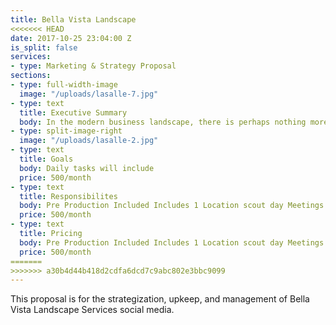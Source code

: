 ```yaml
---
title: Bella Vista Landscape
<<<<<<< HEAD
date: 2017-10-25 23:04:00 Z
is_split: false
services:
- type: Marketing & Strategy Proposal
sections:
- type: full-width-image
  image: "/uploads/lasalle-7.jpg"  
- type: text
  title: Executive Summary
  body: In the modern business landscape, there is perhaps nothing more vital to the continued success and growth of a company than social media. Across all sectors of business, companies with a strong social media presence are able to continuously and consistently connect with their clients, leading to strong interpersonal relationships, and continued trust predicated on the personal touch and humanity you can demonstrate through social media. As of 2017, Facebook has over 2 billion active monthly users, Twitter has over 300 million active monthly users, and Instagram has 600 million monthly active users.
- type: split-image-right
  image: "/uploads/lasalle-2.jpg"  
- type: text
  title: Goals
  body: Daily tasks will include
  price: 500/month      
- type: text
  title: Responsibilites
  body: Pre Production Included Includes 1 Location scout day Meetings with Jesse, Client, and Team Sample pictures for production.
  price: 500/month   
- type: text
  title: Pricing
  body: Pre Production Included Includes 1 Location scout day Meetings with Jesse, Client, and Team Sample pictures for production.
  price: 500/month     
=======
>>>>>>> a30b4d44b418d2cdfa6dcd7c9abc802e3bbc9099
---
```


This proposal is for the strategization, upkeep, and management of Bella Vista Landscape Services social media. 
